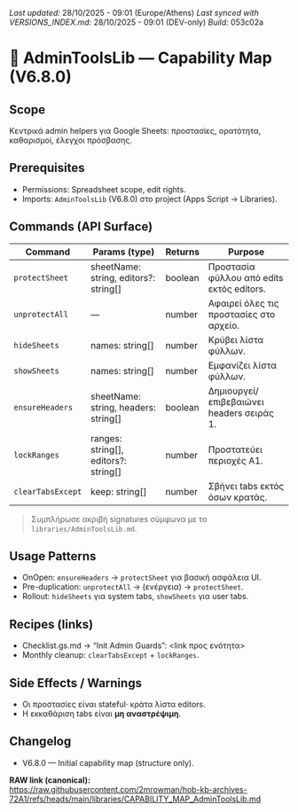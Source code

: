 *Last updated:* 28/10/2025 - 09:01 (Europe/Athens)
*Last synced with VERSIONS_INDEX.md:* 28/10/2025 - 09:01 (DEV-only)
*Build:* 053c02a

# 🧩 AdminToolsLib — Capability Map (V6.8.0)
## Scope
Κεντρικά admin helpers για Google Sheets: προστασίες, ορατότητα, καθαρισμοί, έλεγχοι πρόσβασης.
## Prerequisites
- Permissions: Spreadsheet scope, edit rights.
- Imports: `AdminToolsLib` (V6.8.0) στο project (Apps Script → Libraries).
## Commands (API Surface)
| Command | Params (type) | Returns | Purpose |
|---|---|---|---|
| `protectSheet` | sheetName: string, editors?: string[] | boolean | Προστασία φύλλου από edits εκτός editors. |
| `unprotectAll` |  — | number | Αφαιρεί όλες τις προστασίες στο αρχείο. |
| `hideSheets` | names: string[] | number | Κρύβει λίστα φύλλων. |
| `showSheets` | names: string[] | number | Εμφανίζει λίστα φύλλων. |
| `ensureHeaders` | sheetName: string, headers: string[] | boolean | Δημιουργεί/επιβεβαιώνει headers σειράς 1. |
| `lockRanges` | ranges: string[], editors?: string[] | number | Προστατεύει περιοχές A1. |
| `clearTabsExcept` | keep: string[] | number | Σβήνει tabs εκτός όσων κρατάς. |

> Συμπλήρωσε ακριβή signatures σύμφωνα με το `libraries/AdminToolsLib.md`.

## Usage Patterns
- OnOpen: `ensureHeaders` → `protectSheet` για βασική ασφάλεια UI.  
- Pre-duplication: `unprotectAll` → (ενέργεια) → `protectSheet`.  
- Rollout: `hideSheets` για system tabs, `showSheets` για user tabs.

## Recipes (links)
- Checklist.gs.md → “Init Admin Guards”: <link προς ενότητα>  
- Monthly cleanup: `clearTabsExcept` + `lockRanges`.

## Side Effects / Warnings
- Οι προστασίες είναι stateful· κράτα λίστα editors.  
- Η εκκαθάριση tabs είναι **μη αναστρέψιμη**.

## Changelog
- V6.8.0 — Initial capability map (structure only).

**RAW link (canonical):**  
https://raw.githubusercontent.com/2mrowman/hob-kb-archives-72A1/refs/heads/main/libraries/CAPABILITY_MAP_AdminToolsLib.md
